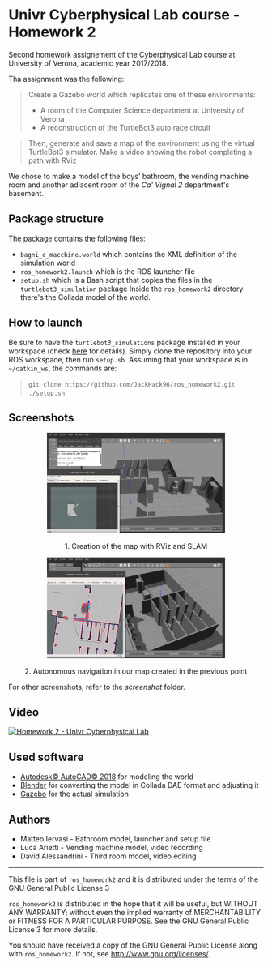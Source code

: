 # Univr Cyberphysical Lab course - Homework 2
Second homework assignement of the Cyberphysical Lab course at University of Verona, academic year 2017/2018.

Tha assignment was the following:
> Create a Gazebo world which replicates one of these environments:
> - A room of the Computer Science department at University of Verona
> - A reconstruction of the TurtleBot3 auto race circuit

> Then, generate and save a map of the environment using the virtual TurtleBot3 simulator.
> Make a video showing the robot completing a path with RViz

We chose to make a model of the boys' bathroom, the vending machine room and another adiacent room of the _Ca' Vignal 2_ department's basement.

## Package structure
The package contains the following files:
- `bagni_e_macchine.world` which contains the XML definition of the simulation world
- `ros_homework2.launch` which is the ROS launcher file
- `setup.sh` which is a Bash script that copies the files in the `turtlebot3_simulation` package
Inside the `ros_homework2` directory there's the Collada model of the world.

## How to launch
Be sure to have the `turtlebot3_simulations` package installed in your workspace (check [here](http://emanual.robotis.com/docs/en/platform/turtlebot3/simulation/) for details). 
Simply clone the repository into your ROS workspace, then run `setup.sh`.
Assuming that your workspace is in `~/catkin_ws`, the commands are:
> `git clone https://github.com/JackHack96/ros_homework2.git`  
> `./setup.sh`

## Screenshots
<p align="center">
  <img width="70%" height="40%" src="screenshot/scr4.png">
  <div align="center">1. Creation of the map with RViz and SLAM</div>
</p>

<p align="center">
  <img width="70%" height="40%" src="screenshot/scr6.png">
  <div align="center">2. Autonomous navigation in our map created in the previous point</div>
</p>

For other screenshots, refer to the _screenshot_ folder.

## Video
[![Homework 2 - Univr Cyberphysical Lab](https://img.youtube.com/vi/UxcP5PAUxMA/0.jpg)](https://www.youtube.com/watch?v=UxcP5PAUxMA)

## Used software
- [Autodesk© AutoCAD© 2018](https://www.autodesk.it/products/autocad/overview) for modeling the world
- [Blender](https://www.blender.org/) for converting the model in Collada DAE format and adjusting it
- [Gazebo](http://gazebosim.org/) for the actual simulation

## Authors
* Matteo Iervasi - Bathroom model, launcher and setup file
* Luca Arietti - Vending machine model, video recording
* David Alessandrini - Third room model, video editing

---
This file is part of `ros_homework2` and it is distributed under the terms of the GNU General Public License 3

`ros_homework2` is distributed in the hope that it will be useful, but WITHOUT ANY WARRANTY; without even the implied warranty of MERCHANTABILITY or FITNESS FOR A PARTICULAR PURPOSE. See the GNU General Public License 3 for more details.

You should have received a copy of the GNU General Public License along with `ros_homework2`. If not, see http://www.gnu.org/licenses/.
